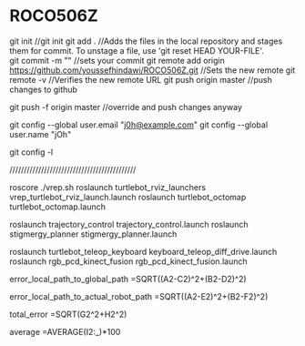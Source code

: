 # ROCO506Z

git init									//git init
git add .									//Adds the files in the local repository 
										  and stages them for commit. To unstage a file, 
										  use 'git reset HEAD YOUR-FILE'.	
git commit -m ""								//sets your commit
git remote add origin https://github.com/youssefhindawi/ROCO506Z.git		//Sets the new remote
git remote -v									//Verifies the new remote URL
git push origin master								//push changes to github

git push -f origin master							//override and push changes anyway


git config --global user.email "j0h@example.com"
git config --global user.name "jOh"

git config -l

////////////////////////////////////////////

roscore
./vrep.sh
roslaunch turtlebot_rviz_launchers vrep_turtlebot_rviz_launch.launch
roslaunch turtlebot_octomap turtlebot_octomap.launch

roslaunch trajectory_control trajectory_control.launch
roslaunch stigmergy_planner stigmergy_planner.launch

roslaunch turtlebot_teleop_keyboard keyboard_teleop_diff_drive.launch
roslaunch rgb_pcd_kinect_fusion rgb_pcd_kinect_fusion.launch


error_local_path_to_global_path
=SQRT((A2-C2)^2+(B2-D2)^2)

error_local_path_to_actual_robot_path
=SQRT((A2-E2)^2+(B2-F2)^2)

total_error
=SQRT(G2^2+H2^2)

average
=AVERAGE(I2:_)*100 




